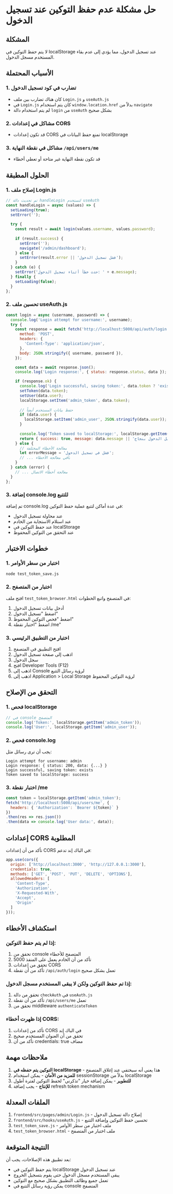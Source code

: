 # حل مشكلة عدم حفظ التوكين عند تسجيل الدخول

## المشكلة
لا يتم حفظ التوكين في localStorage عند تسجيل الدخول، مما يؤدي إلى عدم بقاء المستخدم مسجل الدخول.

## الأسباب المحتملة

### 1. تضارب في كود تسجيل الدخول
- كان هناك تضارب بين ملف `Login.js` و `useAuth.js`
- في `Login.js` كان يتم استخدام `window.location.href` بدلاً من `navigate`
- لم يتم استخدام دالة `login` من `useAuth` بشكل صحيح

### 2. مشاكل في إعدادات CORS
- قد تكون إعدادات CORS تمنع حفظ البيانات في localStorage

### 3. مشاكل في نقطة النهاية `/api/users/me`
- قد تكون نقطة النهاية غير متاحة أو تعطي أخطاء

## الحلول المطبقة

### 1. إصلاح ملف Login.js
```javascript
// تم تحديث دالة handleLogin لتستخدم useAuth
const handleLogin = async (values) => {
  setLoading(true);
  setError('');
  
  try {
    const result = await login(values.username, values.password);
    
    if (result.success) {
      setError('');
      navigate('/admin/dashboard');
    } else {
      setError(result.error || 'فشل تسجيل الدخول');
    }
  } catch (e) {
    setError('حدث خطأ أثناء تسجيل الدخول: ' + e.message);
  } finally {
    setLoading(false);
  }
};
```

### 2. تحسين ملف useAuth.js
```javascript
const login = async (username, password) => {
  console.log('Login attempt for username:', username);
  try {
    const response = await fetch('http://localhost:5000/api/auth/login', {
      method: 'POST',
      headers: {
        'Content-Type': 'application/json',
      },
      body: JSON.stringify({ username, password }),
    });

    const data = await response.json();
    console.log('Login response:', { status: response.status, data });

    if (response.ok) {
      console.log('Login successful, saving token:', data.token ? 'exists' : 'missing');
      setToken(data.token);
      setUser(data.user);
      localStorage.setItem('admin_token', data.token);
      
      // حفظ بيانات المستخدم أيضاً
      if (data.user) {
        localStorage.setItem('admin_user', JSON.stringify(data.user));
      }
      
      console.log('Token saved to localStorage:', localStorage.getItem('admin_token') ? 'success' : 'failed');
      return { success: true, message: data.message || 'تم تسجيل الدخول بنجاح', user: data.user };
    } else {
      // معالجة الأخطاء المختلفة
      let errorMessage = 'فشل في تسجيل الدخول';
      // ... باقي معالجة الأخطاء
    }
  } catch (error) {
    // ... معالجة أخطاء الاتصال
  }
};
```

### 3. إضافة console.log للتتبع
تم إضافة console.log في عدة أماكن لتتبع عملية حفظ التوكين:
- عند محاولة تسجيل الدخول
- عند استلام الاستجابة من الخادم
- عند حفظ التوكين في localStorage
- عند التحقق من التوكين المحفوظ

## خطوات الاختبار

### 1. اختبار من سطر الأوامر
```bash
node test_token_save.js
```

### 2. اختبار من المتصفح
افتح ملف `test_token_browser.html` في المتصفح واتبع الخطوات:
1. أدخل بيانات تسجيل الدخول
2. اضغط "تسجيل الدخول"
3. اضغط "فحص التوكين المحفوظ"
4. اضغط "اختبار نقطة /me"

### 3. اختبار من التطبيق الرئيسي
1. افتح التطبيق في المتصفح
2. اذهب إلى صفحة تسجيل الدخول
3. سجل الدخول
4. افتح Developer Tools (F12)
5. اذهب إلى Console لرؤية رسائل التتبع
6. اذهب إلى Application > Local Storage لرؤية التوكين المحفوظ

## التحقق من الإصلاح

### 1. فحص localStorage
```javascript
// في console المتصفح
console.log('Token:', localStorage.getItem('admin_token'));
console.log('User:', localStorage.getItem('admin_user'));
```

### 2. فحص console.log
يجب أن ترى رسائل مثل:
```
Login attempt for username: admin
Login response: { status: 200, data: {...} }
Login successful, saving token: exists
Token saved to localStorage: success
```

### 3. اختبار نقطة /me
```javascript
const token = localStorage.getItem('admin_token');
fetch('http://localhost:5000/api/users/me', {
  headers: { 'Authorization': `Bearer ${token}` }
})
.then(res => res.json())
.then(data => console.log('User data:', data));
```

## إعدادات CORS المطلوبة

تأكد من أن إعدادات CORS في الباك إند تدعم:
```javascript
app.use(cors({
  origin: ['http://localhost:3000', 'http://127.0.0.1:3000'],
  credentials: true,
  methods: ['GET', 'POST', 'PUT', 'DELETE', 'OPTIONS'],
  allowedHeaders: [
    'Content-Type', 
    'Authorization', 
    'X-Requested-With',
    'Accept',
    'Origin'
  ]
}));
```

## استكشاف الأخطاء

### إذا لم يتم حفظ التوكين:
1. تحقق من console المتصفح للأخطاء
2. تأكد من أن الخادم يعمل على المنفذ 5000
3. تحقق من إعدادات CORS
4. تأكد من أن نقطة `/api/auth/login` تعمل بشكل صحيح

### إذا تم حفظ التوكين ولكن لا يبقى المستخدم مسجل الدخول:
1. تحقق من دالة `checkAuth` في `useAuth.js`
2. تأكد من أن نقطة `/api/users/me` تعمل
3. تحقق من middleware `authenticateToken`

### إذا ظهرت أخطاء CORS:
1. تأكد من إعدادات CORS في الباك إند
2. تحقق من أن العنوان المستخدم صحيح
3. تأكد من أن credentials: true مضاف

## ملاحظات مهمة

1. **التوكين يتم حفظه في localStorage** - هذا يعني أنه سيختفي عند إغلاق المتصفح
2. **للمزيد من الأمان** - يمكن استخدام sessionStorage بدلاً من localStorage
3. **للتطوير** - يمكن إضافة خيار "تذكرني" لحفظ التوكين لفترة أطول
4. **للإنتاج** - يجب إضافة refresh token mechanism

## الملفات المعدلة

1. `frontend/src/pages/admin/Login.js` - إصلاح دالة تسجيل الدخول
2. `frontend/src/hooks/useAuth.js` - تحسين حفظ التوكين وإضافة التتبع
3. `test_token_save.js` - ملف اختبار من سطر الأوامر
4. `test_token_browser.html` - ملف اختبار من المتصفح

## النتيجة المتوقعة

بعد تطبيق هذه الإصلاحات، يجب أن:
- يتم حفظ التوكين في localStorage عند تسجيل الدخول
- يبقى المستخدم مسجل الدخول حتى يقوم بتسجيل الخروج
- تعمل جميع وظائف التطبيق بشكل صحيح مع التوكين
- يمكن رؤية رسائل التتبع في console المتصفح 